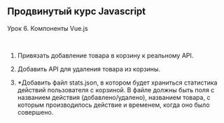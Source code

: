 ## Продвинутый курс Javascript

Урок 6. Компоненты Vue.js

<br>

1. Привязать добавление товара в корзину к реальному API.

2. Добавить API для удаления товара из корзины.

3. *Добавить файл stats.json, в котором будет храниться статистика действий 
пользователя с корзиной. В файле должны быть поля с названием 
действия (добавлено/удалено), названием товара, с которым 
производилось действие и временем, когда оно было совершено.